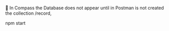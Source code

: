 🛑 In Compass the Database does not appear until in Postman 
is not created the collection /record,

npm start